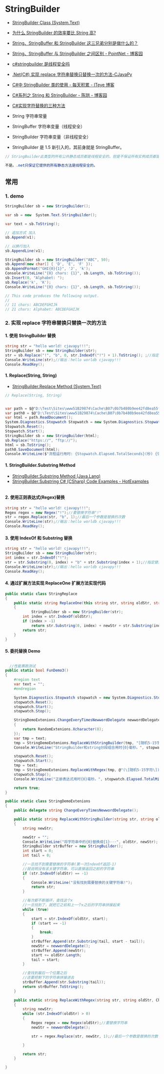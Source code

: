 # StringBuilder

- [StringBuilder Class (System.Text)](https://docs.microsoft.com/en-us/dotnet/api/system.text.stringbuilder?view=netframework-4.8)
- [为什么 StringBuilder 的效率要比 String 高?](https://blog.csdn.net/qq_31209193/article/details/81092958)
- [String、StringBuffer 和 StringBuilder 这三兄弟分别是做什么的？](https://baijiahao.baidu.com/s?id=1620369353038714999&wfr=spider&for=pc)
- [String、StringBuffer 与 StringBuilder 之间区别 - PointNet - 博客园](https://www.cnblogs.com/goody9807/p/6516374.html)
- [c#stringbuilder 是线程安全吗](https://zhidao.baidu.com/question/1864128537884500467.html)
- [.Net(C#) 实现 replace 字符串替换只替换一次的方法-CJavaPy](https://www.cjavapy.com/article/413/)
- [C#中 StringBuilder 类的使用 - 每天积累 - ITeye 博客](https://www.iteye.com/blog/fhuan123-841392)
- [C#系列之 String 和 StringBuilder - 陈珙 - 博客园](https://www.cnblogs.com/skychen1218/p/3593678.html)
- [C#实现字符替换的三种方法](https://blog.csdn.net/Cloudkings/article/details/78801153)
- String 字符串常量
- StringBuffer 字符串变量（线程安全）
- StringBuilder 字符串变量（非线程安全）

- StringBuilder 是 1.5 新引入的，其前身就是 StringBuffer。

```c#
// StringBuilder此类型的所有公共静态成员都是线程安全的。但是不保证所有实例成员都是线程安全的。

不是。.net只保证它提供的所有静态方法是线程安全的。

```

## 常用

### 1. demo

```c#
StringBuilder sb = new StringBuilder();

var sb = new  System.Text.StringBuilder();

var text = sb.ToString();

// 追加方式 加入
sb.Append(v1);

// 以换行加入
sb.AppendLine(v1);

StringBuilder sb = new StringBuilder("ABC", 50);
sb.Append(new char[] { 'D', 'E', 'F' });
sb.AppendFormat("GHI{0}{1}", 'J', 'k');
Console.WriteLine("{0} chars: {1}", sb.Length, sb.ToString());
sb.Insert(0, "Alphabet: ");
sb.Replace('k', 'K');
Console.WriteLine("{0} chars: {1}", sb.Length, sb.ToString());

// This code produces the following output.
//
// 11 chars: ABCDEFGHIJk
// 21 chars: Alphabet: ABCDEFGHIJK

```

### 2. 实现 replace 字符串替换只替换一次的方法

#### 1. 使用 StringBuilder 替换

```c#
string str = "hello world! cjavapy!!!";
StringBuilder sb = new StringBuilder(str);
str = sb.Replace("!", "b", 0, str.IndexOf("!") + 1).ToString(); ;//指定替换的范围实现替换一次,并且指定范围中要只有一个替换的字符串
Console.WriteLine(str);//输出：hello worldb cjavapy!!!
Console.ReadKey();
```

#### 1. Replace(String, String)

- [StringBuilder.Replace Method (System.Text)](https://docs.microsoft.com/en-us/dotnet/api/system.text.stringbuilder.replace?view=net-5.0)

```c#
// Replace(String, String)


var path = $@"D:\Test\Sites\www51B29874\Cache\B07\0b7b480b9ee42fd8ea55fa25393f8b5d";
var path0 = $@"D:\Test\Sites\www51B29874\Cache\B07\0b7b480b9ee42fd8ea55fa25393f8b5d.xml";
var html = path.ReadDocument();
System.Diagnostics.Stopwatch Stopwatch = new System.Diagnostics.Stopwatch();
Stopwatch.Reset();
Stopwatch.Start();
StringBuilder sb = new StringBuilder(html);
sb.Replace("https://", "ftp://");
html = sb.ToString();
path0.SaveDocument(html);
Console.WriteLine($"流程运行用时: {Stopwatch.Elapsed.TotalSeconds}(秒) {Stopwatch.Elapsed.TotalMilliseconds}(毫秒)");
```

#### 1. StringBuilder.Substring Method

- [StringBuilder.Substring Method (Java.Lang)](https://docs.microsoft.com/en-us/dotnet/api/java.lang.stringbuilder.substring?view=xamarin-android-sdk-9)
- [StringBuilder.Substring C# (CSharp) Code Examples - HotExamples](https://csharp.hotexamples.com/examples/-/StringBuilder/Substring/php-stringbuilder-substring-method-examples.html)

```c#

```

#### 2. 使用正则表达式(Regex)替换

```c#
string str = "hello world! cjavapy!!!";
Regex regex = new Regex("!");//要替换字符串"!"
str = regex.Replace(str, "b", 1);//最后一个参数是替换的次数
Console.WriteLine(str);//输出：hello worldb cjavapy!!!
Console.ReadKey();
```

#### 3. 使用 IndexOf 和 Substring 替换

```c#
string str = "hello world! cjavapy!!!";
StringBuilder sb = new StringBuilder(str);
int index = str.IndexOf("!");
str = str.Substring(0, index) + "b" + str.Substring(index + 1);//指定替换的范围实现替换一次,并且指定范围中要只有一个替换的字符串
Console.WriteLine(str);//输出：hello worldb cjavapy!!!
Console.ReadKey();
```

#### 4. 通过扩展方法实现 ReplaceOne 扩展方法实现代码

```c#
public static class StringReplace
{
    public static string ReplaceOne(this string str, string oldStr, string newStr)
    {
            StringBuilder sb = new StringBuilder(str);
        int index = str.IndexOf(oldStr);
        if (index > -1)
            return str.Substring(0, index) + newStr + str.Substring(index + oldStr.Length);
        return str;
    }
}
```

#### 5. 委托替换 Demo

```c#

  //性能赛跑测试
public static bool FunDemo3()
{
    #region text
    var text = "";
    #endregion

    System.Diagnostics.Stopwatch stopwatch = new System.Diagnostics.Stopwatch();
    stopwatch.Reset();
    stopwatch.Start();
    stopwatch.Stop();

    StringDemoExtenions.ChangeEveryTimesNewwordDelegate newwordDelegate = new StringDemoExtenions.ChangeEveryTimesNewwordDelegate(delegate ()
    {
        return RandomExtenions.Xcharacter(8);
    });
    var tmp = text;
    tmp = StringDemoExtenions.ReplaceWithStringBuilder(tmp, "[随机5-15字符]", newwordDelegate);
    Console.WriteLine("StringBuilder和string分段组合用时{0}毫秒。", stopwatch.Elapsed.TotalMilliseconds);

    stopwatch.Reset();
    stopwatch.Start();
    tmp = text;
    tmp = StringDemoExtenions.ReplaceWithRegex(tmp, @"(\[随机5-15字符\])", newwordDelegate);
    stopwatch.Stop();
    Console.WriteLine("正册表达式用时{0}毫秒。", stopwatch.Elapsed.TotalMilliseconds);

    return true;
}

public static class StringDemoExtenions
{
    public delegate string ChangeEveryTimesNewwordDelegate();

    public static string ReplaceWithStringBuilder(string str, string oldStr, ChangeEveryTimesNewwordDelegate newwordDelegate )
    {
        string newStr;

        newStr = "";
        Console.WriteLine("将字符串中的{0}替换成{1}···", oldStr, newStr);
        StringBuilder strBuffer = new StringBuilder();
        int start = 0;
        int tail = 0;

        //一旦找不到需要替换的字符串(第一次IndexOf返回-1)
        //就说明没有该关键字符串，可以直接返回之前的字符串
        if (str.IndexOf(oldStr) == -1)
        {
            Console.WriteLine("没有找到需要替换的关键字符串!");
            return str;
        }

        //每次都不断循环，查找这个x
        //一旦找到了，就把它之前和上一个x之后的字符串拼接起来
        while (true)
        {
            start = str.IndexOf(oldStr, start);
            if (start == -1)
            {
                break;
            }
            strBuffer.Append(str.Substring(tail, start - tail));
            newStr = newwordDelegate();
            strBuffer.Append(newStr);
            start += oldStr.Length;
            tail = start;
        }

        //查找到最后一个位置之后
        //还要把剩下的字符串拼接进去
        strBuffer.Append(str.Substring(tail));
        return strBuffer.ToString();
    }

    public static string ReplaceWithRegex(string str, string oldStr, ChangeEveryTimesNewwordDelegate newwordDelegate)
    {
        string newStr;
        while (str.IndexOf(oldStr) > 0)
        {
            Regex regex = new Regex(oldStr);//要替换字符串
            newStr = newwordDelegate();

            str = regex.Replace(str, newStr, 1);//最后一个参数是替换的次数

        }

        return str;
    }

}


```
